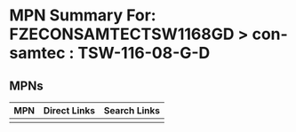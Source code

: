 



# MPN Summary For: FZECONSAMTECTSW1168GD > con-samtec : TSW-116-08-G-D

## MPNs
  

|MPN|Direct Links|Search Links|
| :--- | :--- | :--- |
||||
